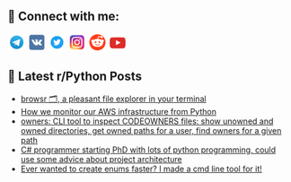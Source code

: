 ## 🔎 Connect with me:
[<img src="https://github.com/bullbesh/bullbesh/blob/main/images/Telegram.png" width="32" height="32" />](https://t.me/bullbesh)
[<img src="https://github.com/bullbesh/bullbesh/blob/main/images/VK.png" width="32" height="32" />](https://vk.com/bullbesh)
[<img src="https://github.com/bullbesh/bullbesh/blob/main/images/Twitter.png" width="32" height="32" />](https://twitter.com/bullbesh1)
[<img src="https://github.com/bullbesh/bullbesh/blob/main/images/Instagram.png" width="32" height="32" />](https://www.instagram.com/bullbesh)
[<img src="https://github.com/bullbesh/bullbesh/blob/main/images/Reddit.png" width="32" height="32" />](https://www.reddit.com/user/bullbesh)
[<img src="https://github.com/bullbesh/bullbesh/blob/main/images/YouTube.png" width="32" height="32" />](https://www.youtube.com/channel/UCtfjRs6uzgq5mfm8S06WTcg)

## 📕 Latest r/Python Posts
<!-- BLOG-POST-LIST:START -->
- [browsr 🗂️, a pleasant file explorer in your terminal](https://www.reddit.com/r/Python/comments/136sfyb/browsr_a_pleasant_file_explorer_in_your_terminal/)
- [How we monitor our AWS infrastructure from Python](https://www.reddit.com/r/Python/comments/136rla0/how_we_monitor_our_aws_infrastructure_from_python/)
- [owners: CLI tool to inspect CODEOWNERS files: show unowned and owned directories, get owned paths for a user, find owners for a given path](https://www.reddit.com/r/Python/comments/136p6eo/owners_cli_tool_to_inspect_codeowners_files_show/)
- [C# programmer starting PhD with lots of python programming, could use some advice about project architecture](https://www.reddit.com/r/Python/comments/136owyr/c_programmer_starting_phd_with_lots_of_python/)
- [Ever wanted to create enums faster? I made a cmd line tool for it!](https://www.reddit.com/r/Python/comments/136mk78/ever_wanted_to_create_enums_faster_i_made_a_cmd/)
<!-- BLOG-POST-LIST:END -->
